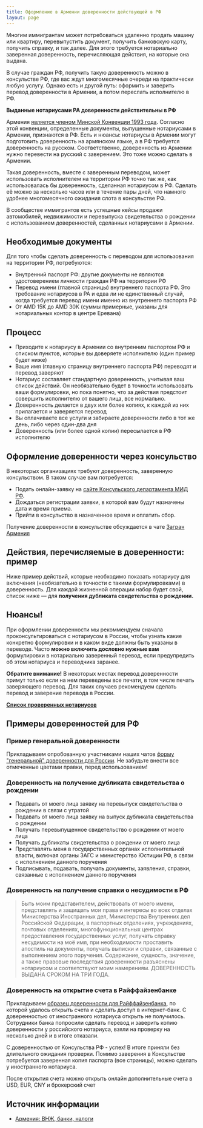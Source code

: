 ```yaml
---
title: Оформление в Армении доверенности действующей в РФ
layout: page
---
```


Многим иммигрантам может потребоваться удаленно продать машину или квартиру, перевыпустить документ, получить
банковскую карту, получить справку, и так далее. Для этого требуется нотариально заверенная доверенность,
перечисляющая действия, на которые она выдана.

В случае граждан РФ, получить такую доверенность можно в консульстве РФ, где вас ждут многомесячные очереди на практически
любую услугу. Однако есть и другой путь: оформить и заверить перевод доверенности в Армении, а потом переслать исполнителю в РФ.

**Выданные нотариусами РА доверенности действительны в РФ**

Армения [является членом Минской Конвенции 1993 года](https://www.consultant.ru/document/cons_doc_LAW_5942/). Согласно
этой конвенции, определенные документы, выпущенные нотариусами в Армении, признаются в РФ. Есть и нюансы: нотариусы в
Армении могут подготовить доверенность на армянском языке, а в РФ требуется доверенность на русском. Соответственно,
доверенность из Армении нужно перевести на русский с заверением. Это тоже можно сделать в Армении.

Такая доверенность, вместе с заверенным переводом, может использовать исполнителем на территории РФ точно так же, как
использовалась бы доверенность, сделанная нотариусом в РФ. Сделать её можно за несколько часов или в течение пары дней,
что намного удобнее многомесячного ожидания слота в консульстве РФ.

В сообществе иммигрантов есть успешные кейсы продажи автомобилей,
недвижимости и перевыпуска свидетельства о рождении с использованием доверенностей, сделанных нотариусами в Армении.

## Необходимые документы

Для того чтобы сделать доверенность с переводом для использования на территории РФ, потребуются:

- Внутренний паспорт РФ: другие документы не являются удостоверением личности граждан РФ на территории РФ
- Перевод имени (главной страницы) внутреннего паспорта РФ. Это требование нотариусов в РА и едва ли не единственный случай, когда требуется перевод имени именно из внутреннего паспорта РФ
- От AMD 15K до AMD 30K (суммы примерные, указаны для нотариальных контор в центре Еревана)

## Процесс

- Приходите к нотариусу в Армении со внутренним паспортом РФ и списком пунктов, которые вы доверяете исполнителю (один пример будет ниже)
- Ваше имя (главную страницу внутреннего паспорта РФ) переводят и перевод заверяют
- Нотариус составляет стандартную доверенность, учитывая ваш список действий. Он необязательно будет в точности использовать ваши формулировки, но пока понятно, что за действия предстоит совершить исполнителю от вашего лица, все нормально.
- Доверенность делается в двух или более копиях, к каждой из них прилагается и заверяется перевод
- Вы оплачиваете все услуги и забираете доверенности либо в тот же день, либо через один-два дня
- Доверенность (или более одной копии) пересылается в РФ исполнителю

## Оформление доверенности через консульство

В некоторых организациях требуют доверенность, заверенную консульством. В таком случае вам потребуется:

- Подать онлайн-заявку на [сайте Консульского департамента МИД РФ](https://notary.kdmid.ru).
- Дождаться регистрации заявки, в которой вам будут назначены дата и время приема.
- Прийти в консульство в назначенное время и оплатить сбор.

Получение доверенности в консульстве обсуждается в чате [Загран Армения](https://t.me/zagranerevan)

## Действия, перечисляемые в доверенности: пример

Ниже пример действий, которые необходимо показать нотариусу для включения (необязательно в точности с такими формулировками)
в доверенность. Для каждой жизненной операции набор будет свой, список ниже — для **получения дубликата свидетельства о рождении.**

## Нюансы!

При оформлении доверенности мы рекоммендуем сначала проконсультироваться с нотариусом в России, чтобы узнать какие
конкретно формулировки и в каком виде должны быть указаны в переводе. Часто **можно включить дословно нужные вам**
формулировки в нотариально заверенный перевод, если предупредить об этом нотариуса и переводчика заранее.

**Обратите внимание!** В некоторых местах перевод доверенности примут только если на нем переведены все печати, в том
числе печать заверяющего перевод. Для таких случаев рекомендуем сделать перевод и заверение перевода в России.

**[Список проверенных нотариусов](../attorneys.md)**

## Примеры доверенностей для РФ

### Пример генеральной доверенности

Прикладываем опробованную участниками наших чатов [форму "генеральной" доверенности для России](/assets/russia/gendoverennost_rf.docx).
Не забудьте внести все отмеченные цветами правки, перед использованием!

### Доверенность на получение дубликата свидетельства о рождении

- Подавать от моего лица заявку на перевыпуск свидетельства о рождении в связи с утратой
- Подавать от моего лица заявку на выпуск дубликата свидетельства о рождении
- Получать перевыпущенное свидетельство о рождении от моего лица
- Получать дубликаты свидетельства о рождении от моего лица
- Представлять меня в государственных органах исполнительной власти, включая органы ЗАГС и министерство Юстиции РФ, в связи с исполнением данного поручения
- Подписывать, подавать, получать документы, заявления, справки, связанные с исполнением данного поручения

### Доверенность на получение справки о несудимости в РФ

> Быть моим представителем, действовать от моего имени, представлять и защищать мои права и интересы во всех отделах
> Министерства Иностранных дел, Министерства Внутренних дел Российской Федерации, в паспортных отделениях, учреждениях,
> почтовых отделениях, многофункциональных центрах предоставления государственных услуг, получать справку
> несудимости на моё имя, при необходимости проставить апостиль на документы, получать выписки и справки, связанные
> с выполнением этого поручения. Содержание, сущность, значение, а также правовые последствия доверенности
> разъяснены нотариусом и соответствуют моим намерениям. ДОВЕРЕННОСТЬ ВЫДАНА СРОКОМ НА ТРИ ГОДА.

### Доверенность на открытие счета в Райффайзенбанке

Прикладываем [образец доверенности для Райффайзенбанка](/assets/russia/rfbank_example.docx), по которой удалось открыть счета и сделать доступ в интернет-банк. С доверенностью от иностранного нотариуса открыть не получилось. Сотрудники банка попросили сделать перевод и заверить копию доверенности у российского нотариуса, взяли на проверку на несколько дней и в итоге отказали.

С доверенностью от Консульства РФ - успех! В итоге приняли без длительного ожидания проверки. Помимо заверения в Консульстве потребуется заверенная копия паспорта (все страницы), можно сделать у иностранного нотариуса.

После открытия счета можно открыть онлайн дополнительные счета в USD, EUR, CNY и брокерский счет

## Источник информации

- [Армения: ВНЖ, банки, налоги](https://www.notion.so/cbee4edefb6c47fca91b3d9aec56b0df)
